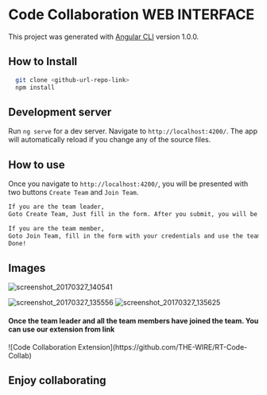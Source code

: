 # Code Collaboration WEB INTERFACE

This project was generated with [Angular CLI](https://github.com/angular/angular-cli) version 1.0.0.

## How to Install

```bash
  git clone <github-url-repo-link>
  npm install
```

## Development server

Run `ng serve` for a dev server. Navigate to `http://localhost:4200/`. The app will automatically reload if you change any of the source files.


## How to use

Once you navigate to `http://localhost:4200/`, you will be presented with two buttons `Create Team` and `Join Team`.

```bash
If you are the team leader,
Goto Create Team, Just fill in the form. After you submit, you will be given a team id which you have to share it with your team members by either mail/whatsapp/ etc.
```

```bash
If you are the team member,
Goto Join Team, fill in the form with your credentials and use the team id token which was generated by your team leader.
Done!
```
## Images

![screenshot_20170327_140541](https://cloud.githubusercontent.com/assets/10581846/24347635/9220e994-12f6-11e7-9909-53871e3a6e1f.png)

![screenshot_20170327_135556](https://cloud.githubusercontent.com/assets/10581846/24347560/54f2cc9a-12f6-11e7-88b1-296e83ce09e7.png)
![screenshot_20170327_135625](https://cloud.githubusercontent.com/assets/10581846/24347567/57172b06-12f6-11e7-82a8-d578e8477061.png)

<h4> Once the team leader and all the team members have joined the team. You can use our extension from link</h4> 
![Code Collaboration Extension](https://github.com/THE-WIRE/RT-Code-Collab)

## Enjoy collaborating
